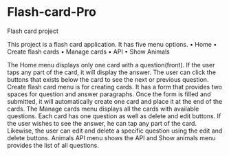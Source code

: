 # Flash-card-Pro
Flash card project

This project is a flash card application. It has five menu options.
•	Home
•	Create flash cards
•	Manage cards
•	API
•	Show Animals

The Home menu displays only one card with a question(front). If the user taps any part of the card, it will display the answer. The user can click the buttons that exists below the card to see the next or previous question. 
Create flash card menu is for creating cards. It has a form that provides two spaces for question and answer paragraphs. Once the form is filled and submitted, it will automatically create one card and place it at the end of the cards.
The Manage cards menu displays all the cards with available questions. Each card has one question as well as delete and edit buttons. If the user wishes to see the answer, he can tap any part of the card. Likewise, the user can edit and delete a specific question using the edit and delete buttons.
Animals API menu shows the API and Show animals menu provides the list of all questions. 

 

